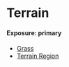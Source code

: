 # Terrain
#### Exposure: primary
* [Grass](../../Components/Grass.md)
* [Terrain Region](../../Components/Terrain_Region.md)
